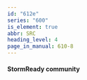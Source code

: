 ```yaml
---
id: "612e"
series: "600"
is_element: true
abbr: SRC
heading_level: 4
page_in_manual: 610-8
---
```


#### StormReady community